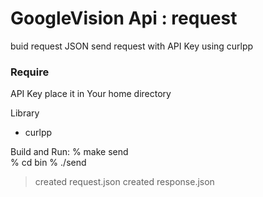 GoogleVision Api : request
===============

buid request JSON
send request with API Key using curlpp 

### Require
API Key
place it in Your home directory

Library  
- curlpp 

Build and Run:
% make send  
% cd bin
% ./send  
> created request.json
> created response.json

